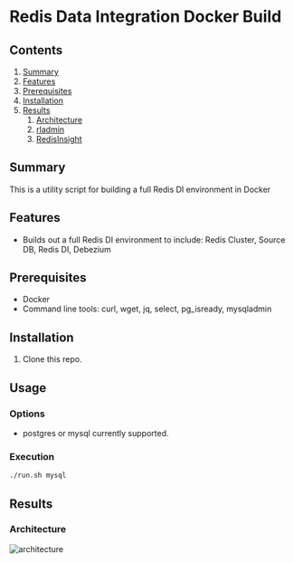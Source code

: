 # Redis Data Integration Docker Build  

## Contents
1.  [Summary](#summary)
2.  [Features](#features)
3.  [Prerequisites](#prerequisites)
4.  [Installation](#installation)
5.  [Results](#results)
    1.  [Architecture](#architecture)
    2.  [rladmin](#rladmin)
    3.  [RedisInsight](#redisinsight)

## Summary <a name="summary"></a>
This is a utility script for building a full Redis DI environment in Docker

## Features <a name="features"></a>
- Builds out a full Redis DI environment to include:  Redis Cluster, Source DB, Redis DI, Debezium

## Prerequisites <a name="prerequisites"></a>
- Docker
- Command line tools: curl, wget, jq, select, pg_isready, mysqladmin

## Installation <a name="installation"></a>
1. Clone this repo.

## Usage
### Options
- <dbtype>  postgres or mysql currently supported.

### Execution
```bash
./run.sh mysql
```
## Results <a name="results"></a>
### Architecture <a name="architecture"></a>
![architecture](https://docs.google.com/drawings/d/e/2PACX-1vTTMI3fiiboZdx5zhYUEQF22Wrw4O-xGHhnbYa0_8h_PWInpYsy0bBIDS2bDNis3ceYUHBpJ6MWQAXo/pub?w=663&h=380)  
